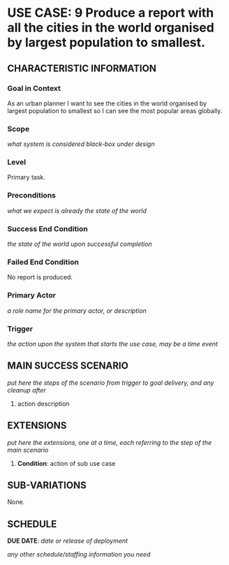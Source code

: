 # USE CASE: 9 Produce a report with all the cities in the world organised by largest population to smallest.

## CHARACTERISTIC INFORMATION

### Goal in Context

As an urban planner I want to see the cities in the world organised by largest population to smallest so I can see the most popular areas globally.

### Scope

*what system is considered black-box under design*

### Level

Primary task.

### Preconditions

*what we expect is already the state of the world*

### Success End Condition

*the state of the world upon successful completion*

### Failed End Condition

No report is produced.

### Primary Actor

*a role name for the primary actor, or description*

### Trigger

*the action upon the system that starts the use case, may be a time event*

## MAIN SUCCESS SCENARIO

*put here the steps of the scenario from trigger to goal delivery, and any cleanup after*

1. action description

## EXTENSIONS

*put here the extensions, one at a time, each referring to the step of the main scenario*

1. **Condition**: action of sub use case

## SUB-VARIATIONS

None.

## SCHEDULE

**DUE DATE**: *date or release of deployment*

*any other schedule/staffing information you need*